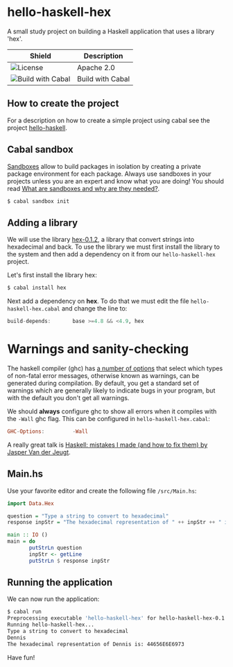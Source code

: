 # hello-haskell-hex
A small study project on building a Haskell application that uses a library 'hex'.

Shield | Description
-------|------------
| ![License](http://img.shields.io/:license-Apache%202-red.svg) | Apache 2.0
| ![Build with Cabal](https://wiki.haskell.org/wikiupload/c/cd/Cabal-With-Text-small.png) | Build with Cabal

## How to create the project
For a description on how to create a simple project using cabal see the project [hello-haskell](https://github.com/dnvriend/hello-haskell).

## Cabal sandbox
[Sandboxes](http://coldwa.st/e/blog/2013-08-20-Cabal-sandbox.html) allow to build packages in isolation by creating a private package environment for each package. Always use sandboxes in your projects unless you are an expert and know what you are doing! You should read [What are sandboxes and why are they needed?](http://coldwa.st/e/blog/2013-08-20-Cabal-sandbox.html#what-are-sandboxes-and-why-are-they-needed).

```bash
$ cabal sandbox init
```

## Adding a library
We will use the library [hex-0.1.2](http://hackage.haskell.org/package/hex), a library that convert strings into hexadecimal and back. To use the library we must first install the library to the system and then add a dependency on it from our `hello-haskell-hex` project. 

Let's first install the library hex:

```bash
$ cabal install hex
```

Next add a dependency on __hex__. To do that we must edit the file `hello-haskell-hex.cabal` and change the line to:

```haskell
build-depends:       base >=4.8 && <4.9, hex
```

# Warnings and sanity-checking
The haskell compiler (ghc) has [a number of options](https://downloads.haskell.org/~ghc/latest/docs/html/users_guide/options-sanity.html) that select which types of non-fatal error messages, otherwise known as warnings, can be generated during compilation. By default, you get a standard set of warnings which are generally likely to indicate bugs in your program, but with the default you don't get all warnings. 

We should __always__ configure ghc to show all errors when it compiles with the `-Wall` ghc flag. This can be configured in `hello-haskell-hex.cabal`:

```haskell
GHC-Options:         -Wall
```

A really great talk is [Haskell: mistakes I made (and how to fix them) by Jasper Van der Jeugt](https://www.youtube.com/watch?v=S3WGPuqfBLg).

## Main.hs
Use your favorite editor and create the following file `/src/Main.hs`:

```haskell
import Data.Hex

question = "Type a string to convert to hexadecimal"
response inpStr = "The hexadecimal representation of " ++ inpStr ++ " is: " ++ hex inpStr

main :: IO ()
main = do
       putStrLn question
       inpStr <- getLine
       putStrLn $ response inpStr
```

## Running the application
We can now run the application:

```bash
$ cabal run
Preprocessing executable 'hello-haskell-hex' for hello-haskell-hex-0.1.0.0...
Running hello-haskell-hex...
Type a string to convert to hexadecimal
Dennis
The hexadecimal representation of Dennis is: 44656E6E6973
```

Have fun!